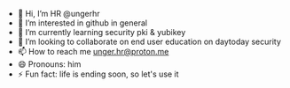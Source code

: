 - 👋 Hi, I’m HR @ungerhr
- 👀 I’m interested in github in general
- 🌱 I’m currently learning security pki & yubikey
- 💞️ I’m looking to collaborate on end user education on daytoday security
- 📫 How to reach me unger.hr@proton.me
- 😄 Pronouns: him
- ⚡ Fun fact: life is ending soon, so let's use it

<!---
ungerhr/ungerhr is a ✨ special ✨ repository because its `README.md` (this file) appears on your GitHub profile.
You can click the Preview link to take a look at your changes.
--->
